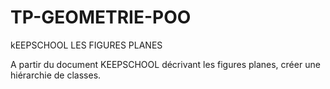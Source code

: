 # TP-GEOMETRIE-POO
kEEPSCHOOL LES FIGURES PLANES

A partir du document KEEPSCHOOL décrivant les figures planes, créer une hiérarchie de classes.
